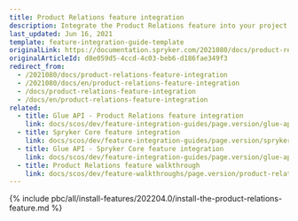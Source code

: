 ```yaml
---
title: Product Relations feature integration
description: Integrate the Product Relations feature into your project.
last_updated: Jun 16, 2021
template: feature-integration-guide-template
originalLink: https://documentation.spryker.com/2021080/docs/product-relations-feature-integration
originalArticleId: d8e059d5-4ccd-4c03-beb6-d186fae349f3
redirect_from:
  - /2021080/docs/product-relations-feature-integration
  - /2021080/docs/en/product-relations-feature-integration
  - /docs/product-relations-feature-integration
  - /docs/en/product-relations-feature-integration
related:
  - title: Glue API - Product Relations feature integration
    link: docs/scos/dev/feature-integration-guides/page.version/glue-api/glue-api-product-relations-feature-integration.html
  - title: Spryker Core feature integration
    link: docs/scos/dev/feature-integration-guides/page.version/spryker-core-feature-integration.html
  - title: Glue API - Spryker Core feature integration
    link: docs/scos/dev/feature-integration-guides/page.version/glue-api/glue-api-spryker-core-feature-integration.html
  - title: Product Relations feature walkthrough
    link: docs/scos/dev/feature-walkthroughs/page.version/product-relations-feature-walkthrough/product-relations-feature-walkthrough.html
---
```

{% include pbc/all/install-features/202204.0/install-the-product-relations-feature.md %} <!-- To edit, see /_includes/pbc/all/install-features/202204.0/install-the-product-relations-feature.md -->
